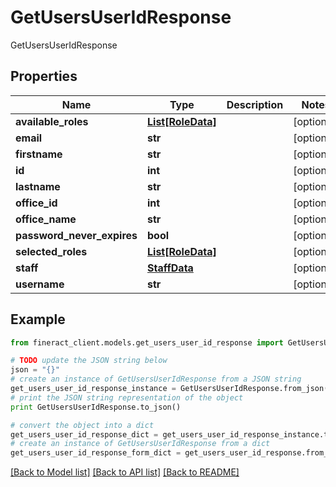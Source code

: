 # GetUsersUserIdResponse

GetUsersUserIdResponse

## Properties

Name | Type | Description | Notes
------------ | ------------- | ------------- | -------------
**available_roles** | [**List[RoleData]**](RoleData.md) |  | [optional] 
**email** | **str** |  | [optional] 
**firstname** | **str** |  | [optional] 
**id** | **int** |  | [optional] 
**lastname** | **str** |  | [optional] 
**office_id** | **int** |  | [optional] 
**office_name** | **str** |  | [optional] 
**password_never_expires** | **bool** |  | [optional] 
**selected_roles** | [**List[RoleData]**](RoleData.md) |  | [optional] 
**staff** | [**StaffData**](StaffData.md) |  | [optional] 
**username** | **str** |  | [optional] 

## Example

```python
from fineract_client.models.get_users_user_id_response import GetUsersUserIdResponse

# TODO update the JSON string below
json = "{}"
# create an instance of GetUsersUserIdResponse from a JSON string
get_users_user_id_response_instance = GetUsersUserIdResponse.from_json(json)
# print the JSON string representation of the object
print GetUsersUserIdResponse.to_json()

# convert the object into a dict
get_users_user_id_response_dict = get_users_user_id_response_instance.to_dict()
# create an instance of GetUsersUserIdResponse from a dict
get_users_user_id_response_form_dict = get_users_user_id_response.from_dict(get_users_user_id_response_dict)
```
[[Back to Model list]](../README.md#documentation-for-models) [[Back to API list]](../README.md#documentation-for-api-endpoints) [[Back to README]](../README.md)


